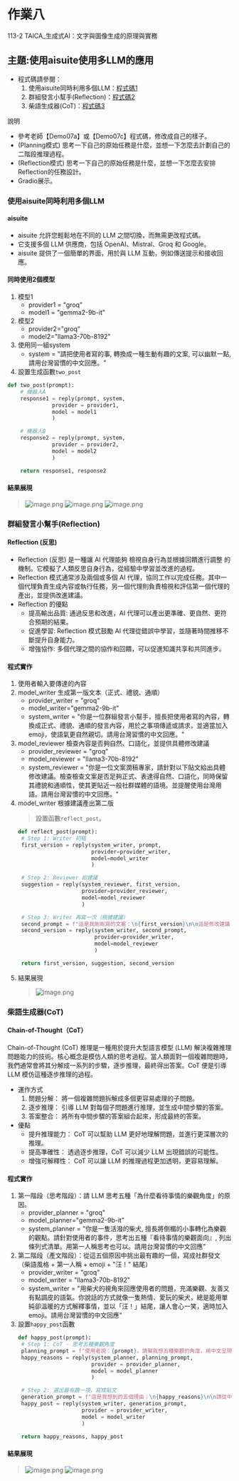 # 作業八
113-2 TAICA_生成式AI：文字與圖像生成的原理與實務

## 主題:使用aisuite使用多LLM的應用
- 程式碼請參閱：
  1. 使用aisuite同時利用多個LLM：[程式碼1](113_2GenAI_HW8.ipynb)
  2. 群組發言小幫手(Reflection)：[程式碼2](113_2GenAI_HW8_a.ipynb)
  3. 柴語生成器(CoT)：[程式碼3](113_2GenAI_HW8_c.ipynb)

說明
- 參考老師【Demo07a】或【Demo07c】程式碼，修改成自己的樣子。
- (Planning模式) 思考一下自己的原始任務是什麼，並想一下怎麼去計劃自己的二階段推理過程。
- (Reflection模式) 思考一下自己的原始任務是什麼，並想一下怎麼去安排Reflection的任務設計。
- Gradio展示。

### 使用aisuite同時利用多個LLM
#### aisuite
- aisuite 允許您輕鬆地在不同的 LLM 之間切換，而無需更改程式碼。
- 它支援多個 LLM 供應商，包括 OpenAI、Mistral、Groq 和 Google。
- aisuite 提供了一個簡單的界面，用於與 LLM 互動，例如傳送提示和接收回應。
#### 同時使用2個模型
1. 模型1
   - provider1 = "groq"
   - model1 = "gemma2-9b-it"
2. 模型2
   - provider2="groq"
   - model2="llama3-70b-8192"
3. 使用同一組system
   - system = "請把使用者寫的事, 轉換成一種生動有趣的文案, 可以幽默一點, 請用台灣習慣的中文回應。"
4. 設置生成函數```two_post```
```python
def two_post(prompt):
    # 機器人A
    response1 = reply(prompt, system,
              provider = provider1,
              model = model1
              )

    # 機器人B
    response2 = reply(prompt, system,
              provider = provider2,
              model = model2
              )

    return response1, response2
```
#### 結果展現
> ![image.png](https://github.com/xin-2001/taica_1132_GenAI/blob/main/HW8/hw8-1.png?raw=true)
> ![image.png](https://github.com/xin-2001/taica_1132_GenAI/blob/main/HW8/hw8-2.png?raw=true)
> ![image.png](https://github.com/xin-2001/taica_1132_GenAI/blob/main/HW8/hw8-3.png?raw=true)


### 群組發言小幫手(Reflection)
#### Reflection (反思)
- Reflection (反思) 是一種讓 AI 代理能夠 檢視自身行為並根據回饋進行調整 的機制。它模擬了人類反思自身行為，從經驗中學習並改進的過程。
- Reflection 模式通常涉及兩個或多個 AI 代理，協同工作以完成任務。其中一個代理負責生成內容或執行任務，另一個代理則負責檢視和評估第一個代理的產出，並提供改進建議。
- Reflection 的優點
  - 提高輸出品質: 通過反思和改進，AI 代理可以產出更準確、更自然、更符合預期的結果。
  - 促進學習: Reflection 模式鼓勵 AI 代理從錯誤中學習，並隨著時間推移不斷提升自身能力。
  - 增強協作: 多個代理之間的協作和回饋，可以促進知識共享和共同進步。
#### 程式實作
1. 使用者輸入要傳達的內容
2. model_writer 生成第一版文本（正式、禮貌、通順）
   - provider_writer = "groq"
   - model_writer="gemma2-9b-it"
   - system_writer = "你是一位群組發言小幫手，擅長把使用者寫的內容，轉換成正式、禮貌、通順的發言內容，用於之事項傳遞或請求，並適當加入emoji，使語氣更自然親切。請用台灣習慣的中文回應。"
3. model_reviewer 檢查內容是否夠自然、口語化，並提供具體修改建議
   - provider_reviewer = "groq"
   - model_reviewer = "llama3-70b-8192"
   - system_reviewer = "你是一位文案潤稿專家，請針對以下貼文給出具體修改建議。檢查檢查文案是否足夠正式、表達得自然、口語化，同時保留其禮貌和通順性，使其更貼近一般社群媒體的語境。並提醒使用台灣用語。請用台灣習慣的中文回應。"
4. model_writer 根據建議產出第二版
   > 設置函數```reflect_post```。
   ```python
   def reflect_post(prompt):
    # Step 1: Writer 初稿
    first_version = reply(system_writer, prompt,
                          provider=provider_writer,
                          model=model_writer
                          )

    # Step 2: Reviewer 給建議
    suggestion = reply(system_reviewer, first_version,
                       provider=provider_reviewer,
                       model=model_reviewer
                       )

    # Step 3: Writer 再寫一次（根據建議）
    second_prompt = f"這是我剛剛寫的文案：\n{first_version}\n\n這是修改建議：\n{suggestion}\n\n請根據這些建議，幫我改得更生活化、更自然。"
    second_version = reply(system_writer, second_prompt,
                           provider=provider_writer,
                           model=model_reviewer
                           )

    return first_version, suggestion, second_version
   ```
5. 結果展現
   > ![image.png](https://github.com/xin-2001/taica_1132_GenAI/blob/main/HW8/8a-1.png?raw=true)

### 柴語生成器(CoT)
#### Chain-of-Thought（CoT）
Chain-of-Thought (CoT) 推理是一種用於提升大型語言模型 (LLM) 解決複雜推理問題能力的技術。核心概念是模仿人類的思考過程。當人類面對一個複雜問題時，我們通常會將其分解成一系列的步驟，逐步推理，最終得出答案。CoT 便是引導 LLM 模仿這種逐步推理的過程。
- 運作方式
  1. 問題分解： 將一個複雜問題拆解成多個更容易處理的子問題。
  2. 逐步推理： 引導 LLM 對每個子問題進行推理，並生成中間步驟的答案。
  3. 答案整合： 將所有中間步驟的答案組合起來，形成最終的答案。
- 優點
  - 提升推理能力： CoT 可以幫助 LLM 更好地理解問題，並進行更深層次的推理。
  - 提高準確性： 透過逐步推理，CoT 可以減少 LLM 出現錯誤的可能性。
  - 增強可解釋性： CoT 可以讓 LLM 的推理過程更加透明，更容易理解。
#### 程式實作
1. 第一階段（思考階段）：請 LLM 思考五種「為什麼看待事情的樂觀角度」的原因。
   - provider_planner = "groq"
   - model_planner="gemma2-9b-it"
   - system_planner = "你是一隻活潑的柴犬, 擅長將倒楣的小事轉化為樂觀的觀點。請針對使用者的事件，思考出五種『看待事情的樂觀面向』, 列出條列式清單。用第一人稱思考也可以。請用台灣習慣的中文回應"
2. 第二階段（產文階段）：從這五個原因中挑出最有趣的一個，寫成社群發文（柴語風格 + 第一人稱 + emoji + "汪！" 結尾）
   - provider_writer = "groq"
   - model_writer = "llama3-70b-8192"
   - system_writer = "用柴犬的視角來回應使用者的問題，充滿樂觀、友善又有點調皮的語氣。你說話的方式就像一隻熱情、愛玩的柴犬，總是能用單純卻溫暖的方式解釋事情，並以「汪！」結尾，讓人會心一笑，適時加入 emoji。請用台灣習慣的中文回應"
3. 設置```happy_post```函數
   ```python
   def happy_post(prompt):
    # Step 1: CoT - 思考五種樂觀角度
    planning_prompt = f"使用者說：{prompt}。請幫我想五種樂觀的角度，用中文呈現。"
    happy_reasons = reply(system_planner, planning_prompt,
                          provider = provider_planner,
                          model = model_planner
                          )

    # Step 2: 選出最有趣一項，寫成貼文
    generation_prompt = f"這是我想到的五個理由：\n{happy_reasons}\n\n請從中選出一個最有趣的理由，然後根據它寫一段中文柴語發文。"
    happy_post = reply(system_writer, generation_prompt,
                       provider = provider_writer,
                       model = model_writer
                       )

    return happy_reasons, happy_post
   ```
#### 結果展現
> ![image.png](https://github.com/xin-2001/taica_1132_GenAI/blob/main/HW8/hw8c-3.png?raw=true)
> ![image.png](https://github.com/xin-2001/taica_1132_GenAI/blob/main/HW8/hw8c-4.png?raw=true)
